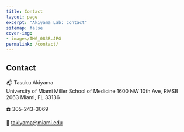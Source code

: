 ```yaml
---
title: Contact
layout: page
excerpt: "Akiyama Lab: contact"
sitemap: false
cover-img: 
- images/IMG_0838.JPG
permalink: /contact/
---
```


## Contact

:mailbox_with_mail: Tasuku Akiyama  
University of Miami Miller School of Medicine
1600 NW 10th Ave, RMSB 2063
Miami, FL 33136

:phone: 305-243-3069

:email: [takiyama@miami.edu](mailto:takiyama@miami.edu)
